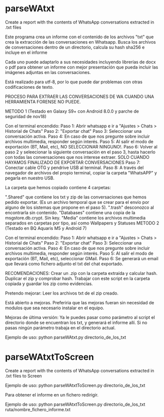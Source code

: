 # parseWAtxt
Create a report with the contents of WhatsApp conversations extracted in .txt files

Este programa crea un informe con el contenido de los archivos "txt" que crea la extracción de las conversaciones en Whatsapp. Busca los archivos de conversaciones dentro de un directorio, calcula su hash sha256 e incluye en el informe

Cada uno puede adaptarlo a sus necesidades incluyendo librerías de docx o pdf para obtener un informe con mejor presentación que pueda incluir las imágenes adjuntas en las conversaciones.

Está realizado para utf-8, por lo que puede dar problemas con otras codificaciones de texto.

PROCESO PARA EXTRAER LAS CONVERSACIONES DE WA CUANDO UNA HERRAMIENTA FORENSE NO PUEDE.

METODO 1 (Testado en Galaxy S9+ con Android 8.0.0 y parche de seguridad de nov18)

Con el terminal encendido: Paso 1: Abrir whatsapp e ir a "Ajustes > Chats > Historial de Chats" Paso 2: "Exportar chat" Paso 3: Seleccionar una conversación activa. Paso 4: En caso de que nos pregunte sobre incluir archivos multimedia, responder según interés. Paso 5: Al salir el modo de exportación (BT, Mail, etc), NO SELECCIONAR NINGUNO!. Paso 6: Volver al paso 2 y seleecionar la siguiente conversación en el paso 3, hasta hacerlo con todas las conversaciones que nos interese extraer. SOLO CUANDO HAYAMOS FINALIZADO DE EXPORTAR CONVERSACIONES Paso 7: Conectar cable OTG y pendrive USB al terminal. Paso 8: A través del navegador de archivos del propio terminal, copiar la carpeta "WhatsAPP" y pegarla en nuestro USB.

La carpeta que hemos copiado contiene 4 carpetas:

".Shared" que contiene los txt y zip de las conversaciones que hemos pedido exportar. (Es un archivo temporal que se crear para el envío por alguno de los sistemas que propone en el paso 5).
".trash" desconozco al encontrarla sin contenido.
"Databases" contiene una copia de la msgstore.db.crypt. Sin key.
"Media" contiene los archivos multimedia separados en carpetas por tipo, así como Wallpapers y Statuses
METODO 2 (Testado en BQ Aquaris M5 y Android 7)

Con el terminal encendido: Paso 1: Abrir whatsapp e ir a "Ajustes > Chats > Historial de Chats" Paso 2: "Exportar chat" Paso 3: Seleccionar una conversación activa. Paso 4: En caso de que nos pregunte sobre incluir archivos multimedia, responder según interés. Paso 5: Al salir el modo de exportación (BT, Mail, etc), seleccionar GMail. Paso 6: Se generará un email que llevará como fichero adjunto el txt del chat exportado.

RECOMENDACIONES: Crear un .zip con la carpeta extraída y calcular hash. Duplicar el zip y comprobar hash. Trabajar con este script en la carpeta copiada y guardar los zip como evidencias.

Pretendo mejorar: Leer los archivos txt de el zip creado.

Está abierto a mejoras. Preferiria que las mejoras fueran sin necesidad de modulos que sea necesario instalar en el equipo.

Mejoras de última versión: Ya le puedes pasar como parámetro al script el directorio donde se encuentran los txt, y generará el informe allí. Si no pasas ningún parámetro trabaja en el directorio actual.

Ejemplo de uso: python parseWAtxt.py directorio_de_los_txt

# parseWAtxtToScreen
Create a report with the contents of WhatsApp conversations extracted in .txt files to Screen

Ejemplo de uso: python parseWAtxtToScreen.py directorio_de_los_txt

Para obtener el informe en un fichero redirigir.

Ejemplo de uso: python parseWAtxtToScreen.py directorio_de_los_txt ruta/nombre_fichero_informe.txt
